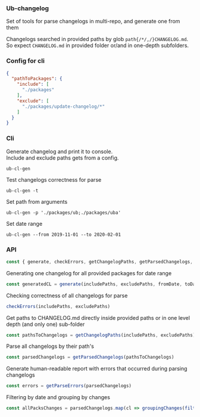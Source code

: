 ### Ub-changelog
Set of tools for parse changelogs in multi-repo, and generate one from them

Changelogs searched in provided paths by glob `path{/*/,/}CHANGELOG.md`.
So expect `CHANGELOG.md` in provided folder or/and in one-depth subfolders.
### Config for cli
```json
{
  "pathToPackages": {
    "include": [
      "./packages"
    ],
    "exclude": [
      "./packages/update-changelog/*"
    ]
  }
}
```

### Cli
Generate changelog and print it to console.  
Include and exclude paths gets from a config.
```shell script
ub-cl-gen
```

Test changelogs correctness for parse 
```shell script
ub-cl-gen -t
```

Set path from arguments
```shell script
ub-cl-gen -p './packages/ub;./packages/uba'
```

Set date range
```shell script
ub-cl-gen --from 2019-11-01 --to 2020-02-01
```

### API
```js
const { generate, checkErrors, getChangelogPaths, getParsedChangelogs, getParseErrors } = require('ub-changelog-parser')
```
Generating one changelog for all provided packages for date range
```js
const generatedCL = generate(includePaths, excludePaths, fromDate, toDate)
```

Checking correctness of all changelogs for parse
```js
checkErrors(includePaths, excludePaths)
```

Get paths to CHANGELOG.md directly inside provided paths or
in one level depth (and only one) sub-folder
```js
const pathsToChangelogs = getChangelogPaths(includePaths, excludePaths)
```

Parse all changelogs by their path's
```js
const parsedChangelogs = getParsedChangelogs(pathsToChangelogs)
```

Generate human-readable report with errors that occurred during parsing changelogs
```js
const errors = getParseErrors(parsedChangelogs)
```

Filtering by date and grouping by changes
```js
const allPacksChanges = parsedChangelogs.map(cl => groupingChanges(filterLogByDate(cl, fromDate, toDate)))
```
